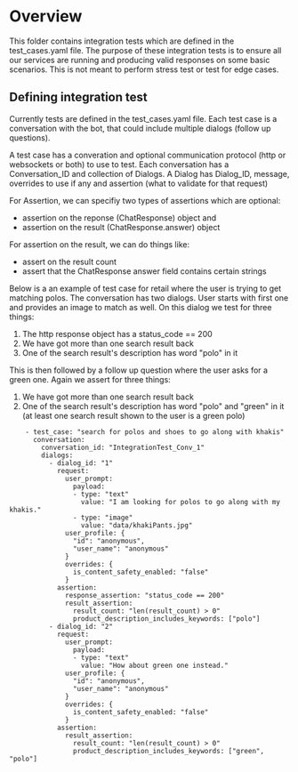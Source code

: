 # Overview
This folder contains integration tests which are defined in the test_cases.yaml file. The purpose of these integration tests is to ensure all our services are running and producing valid responses on some basic scenarios. This is not meant to perform stress test or test for edge cases.

## Defining integration test
Currently tests are defined in the test_cases.yaml file. Each test case is a conversation with the bot, that could include multiple dialogs (follow up questions). 

A test case has a converation and optional communication protocol (http or websockets or both) to use to test. Each conversation has a Conversation_ID and collection of Dialogs.
A Dialog has Dialog_ID, message, overrides to use if any and assertion (what to validate for that request)

For Assertion, we can specifiy two types of assertions which are optional:
 - assertion on the reponse (ChatResponse) object and 
 - assertion on the result (ChatResponse.answer) object

For assertion on the result, we can do things like:
 - assert on the result count
 - assert that the ChatResponse answer field contains certain strings

Below is a an example of test case for retail where the user is trying to get matching polos.
The conversation has two dialogs. User starts with first one and provides an image to match as well. On this dialog we test for three things:
1. The http response object has a status_code == 200
2. We have got more than one search result back
3. One of the search result's description has word "polo" in it

This is then followed by a follow up question where the user asks for a green one. Again we assert for three things:
1. We have got more than one search result back
2. One of the search result's description has word "polo" and "green" in it (at least one search result shown to the user is a green polo)

```
    - test_case: "search for polos and shoes to go along with khakis"
      conversation:
        conversation_id: "IntegrationTest_Conv_1"
        dialogs:
          - dialog_id: "1"
            request:
              user_prompt:
                payload:
                - type: "text"
                  value: "I am looking for polos to go along with my khakis."
                - type: "image"
                  value: "data/khakiPants.jpg"
              user_profile: {
                "id": "anonymous",
                "user_name": "anonymous"
              }
              overrides: {
                is_content_safety_enabled: "false"
              }
            assertion:
              response_assertion: "status_code == 200"
              result_assertion:
                result_count: "len(result_count) > 0"
                product_description_includes_keywords: ["polo"]
          - dialog_id: "2"
            request:
              user_prompt:
                payload:
                - type: "text"
                  value: "How about green one instead."
              user_profile: {
                "id": "anonymous",
                "user_name": "anonymous"
              }
              overrides: {
                is_content_safety_enabled: "false"
              }
            assertion:
              result_assertion:
                result_count: "len(result_count) > 0"
                product_description_includes_keywords: ["green", "polo"]
```